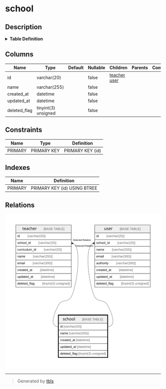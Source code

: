 # school

## Description

<details>
<summary><strong>Table Definition</strong></summary>

```sql
CREATE TABLE `school` (
  `id` varchar(20) COLLATE utf8mb4_bin NOT NULL,
  `name` varchar(255) COLLATE utf8mb4_bin NOT NULL,
  `created_at` datetime NOT NULL,
  `updated_at` datetime NOT NULL,
  `deleted_flag` tinyint(3) unsigned NOT NULL,
  PRIMARY KEY (`id`)
) ENGINE=InnoDB DEFAULT CHARSET=utf8mb4 COLLATE=utf8mb4_bin
```

</details>

## Columns

| Name | Type | Default | Nullable | Children | Parents | Comment |
| ---- | ---- | ------- | -------- | -------- | ------- | ------- |
| id | varchar(20) |  | false | [teacher](teacher.md) [user](user.md) |  |  |
| name | varchar(255) |  | false |  |  |  |
| created_at | datetime |  | false |  |  |  |
| updated_at | datetime |  | false |  |  |  |
| deleted_flag | tinyint(3) unsigned |  | false |  |  |  |

## Constraints

| Name | Type | Definition |
| ---- | ---- | ---------- |
| PRIMARY | PRIMARY KEY | PRIMARY KEY (id) |

## Indexes

| Name | Definition |
| ---- | ---------- |
| PRIMARY | PRIMARY KEY (id) USING BTREE |

## Relations

![er](school.svg)

---

> Generated by [tbls](https://github.com/k1LoW/tbls)

